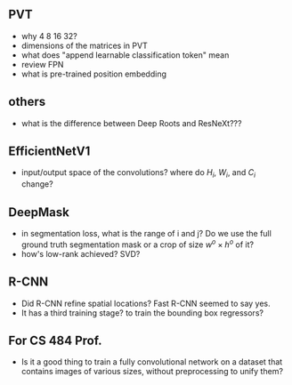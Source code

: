 ## PVT
* why 4 8 16 32?
* dimensions of the matrices in PVT
* what does "append learnable classification token" mean
* review FPN
* what is pre-trained position embedding
<!-- * dilated convolution [74] -->
<!-- * NAS [61] -->
<!-- * Res2Net [17] -->
<!-- * ResNeSt [79] -->

## others
* what is the difference between Deep Roots and ResNeXt???

## EfficientNetV1
* input/output space of the convolutions? where do $H_{i}$, $W_{i}$, and $C_{i}$ change?

## DeepMask
* in segmentation loss, what is the range of i and j? Do we use the full ground truth segmentation mask or a crop of size $w^{o} \times h^{o}$ of it?
* how's low-rank achieved? SVD?

## R-CNN
* Did R-CNN refine spatial locations? Fast R-CNN seemed to say yes.
* It has a third training stage? to train the bounding box regressors?

## For CS 484 Prof.

* Is it a good thing to train a fully convolutional network on a dataset that contains images of various sizes, without preprocessing to unify them?
